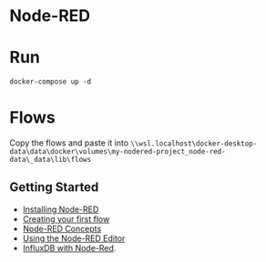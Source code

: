 # Node-RED

# Run
`docker-compose up -d`

# Flows
Copy the flows and paste it into `\\wsl.localhost\docker-desktop-data\data\docker\volumes\my-nodered-project_node-red-data\_data\lib\flows`

## Getting Started
- [Installing Node-RED](https://nodered.org/docs/getting-started)
- [Creating your first flow](https://nodered.org/docs/tutorials/first-flow)
- [Node-RED Concepts](https://nodered.org/docs/user-guide/concepts)
- [Using the Node-RED Editor](https://nodered.org/docs/user-guide/editor)
- [InfluxDB with Node-Red](https://funprojects.blog/2020/02/01/influxdb-with-node-red/).
